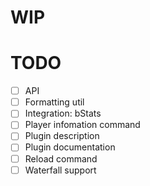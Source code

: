 # WIP

# TODO

- [ ] API
- [ ] Formatting util
- [ ] Integration: bStats
- [ ] Player infomation command
- [ ] Plugin description
- [ ] Plugin documentation
- [ ] Reload command
- [ ] Waterfall support